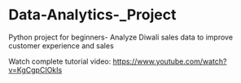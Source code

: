 # Data-Analytics-_Project

Python project for beginners- Analyze Diwali sales data to improve customer experience and sales

Watch complete tutorial video: https://www.youtube.com/watch?v=KgCgpCIOkIs
